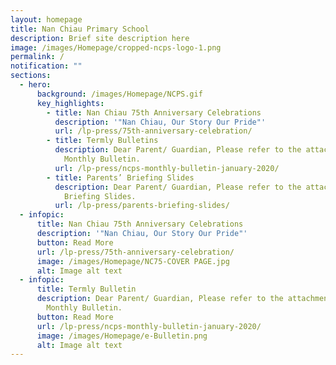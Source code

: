 ```yaml
---
layout: homepage
title: Nan Chiau Primary School
description: Brief site description here
image: /images/Homepage/cropped-ncps-logo-1.png
permalink: /
notification: ""
sections:
  - hero:
      background: /images/Homepage/NCPS.gif
      key_highlights:
        - title: Nan Chiau 75th Anniversary Celebrations
          description: '"Nan Chiau, Our Story Our Pride"'
          url: /lp-press/75th-anniversary-celebration/
        - title: Termly Bulletins
          description: Dear Parent/ Guardian, Please refer to the attachment for the NCPS
            Monthly Bulletin.
          url: /lp-press/ncps-monthly-bulletin-january-2020/
        - title: Parents’ Briefing Slides
          description: Dear Parent/ Guardian, Please refer to the attachment for Parent's
            Briefing Slides.
          url: /lp-press/parents-briefing-slides/
  - infopic:
      title: Nan Chiau 75th Anniversary Celebrations
      description: '"Nan Chiau, Our Story Our Pride"'
      button: Read More
      url: /lp-press/75th-anniversary-celebration/
      image: /images/Homepage/NC75-COVER PAGE.jpg
      alt: Image alt text
  - infopic:
      title: Termly Bulletin
      description: Dear Parent/ Guardian, Please refer to the attachment for the NCPS
        Monthly Bulletin.
      button: Read More
      url: /lp-press/ncps-monthly-bulletin-january-2020/
      image: /images/Homepage/e-Bulletin.png
      alt: Image alt text
---
```

